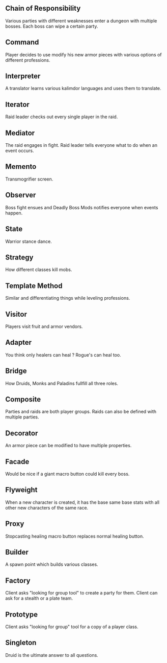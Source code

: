 ## Chain of Responsibility
Various parties with different weaknesses enter a dungeon with multiple bosses. Each boss can wipe a certain party.

## Command 
Player decides to use modify his new armor pieces with various options of different professions.

## Interpreter
A translator learns various kalimdor languages and uses them to translate.

## Iterator
Raid leader checks out every single player in the raid.

## Mediator
The raid engages in fight. Raid leader tells everyone what to do when an event occurs.

## Memento
Transmogrifier screen.

## Observer
Boss fight ensues and Deadly Boss Mods notifies everyone when events happen.

## State
Warrior stance dance.

## Strategy
How different classes kill mobs.

## Template Method
Similar and differentiating things while leveling professions.

## Visitor
Players visit fruit and armor vendors.

## Adapter
You think only healers can heal ? Rogue's can heal too.

## Bridge
How Druids, Monks and Paladins fullfill all three roles.

## Composite
Parties and raids are both player groups. Raids can also be defined with multiple parties.

## Decorator
An armor piece can be modified to have multiple properties.

## Facade
Would be nice if a giant macro button could kill every boss.

## Flyweight
When a new character is created, it has the base same base stats with all other new characters of the same race.

## Proxy
Stopcasting healing macro button replaces normal healing button.

## Builder
A spawn point which builds various classes.

## Factory
Client asks "looking for group tool" to create a party for them. Client can ask for a stealth or a plate team.

## Prototype
Client asks "looking for group" tool for a copy of a player class.

## Singleton
Druid is the ultimate answer to all questions.



